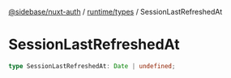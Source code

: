 [@sidebase/nuxt-auth](../../../index.md) / [runtime/types](../index.md) / SessionLastRefreshedAt

# SessionLastRefreshedAt

```ts
type SessionLastRefreshedAt: Date | undefined;
```
